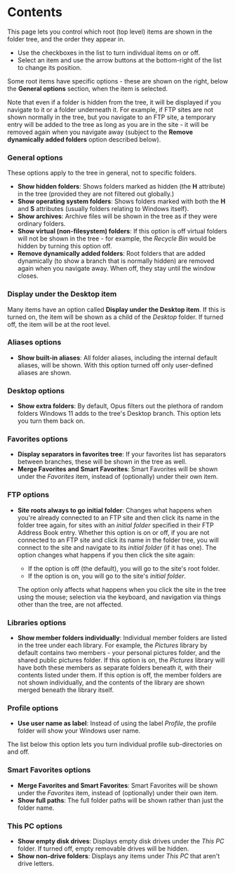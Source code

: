 # Contents

This page lets you control which root (top level) items are shown in the folder tree, and the order they appear in.

- Use the checkboxes in the list to turn individual items on or off.
- Select an item and use the arrow buttons at the bottom-right of the list to change its position.

Some root items have specific options - these are shown on the right, below the **General options** section, when the item is selected.

Note that even if a folder is hidden from the tree, it will be displayed if you navigate to it or a folder underneath it. For example, if FTP sites are not shown normally in the tree, but you navigate to an FTP site, a temporary entry will be added to the tree as long as you are in the site - it will be removed again when you navigate away (subject to the **Remove dynamically added folders** option described below).

### General options

These options apply to the tree in general, not to specific folders.

- **Show hidden folders**: Shows folders marked as hidden (the **H** attribute) in the tree (provided they are not filtered out globally.)
- **Show operating system folders**: Shows folders marked with both the **H** and **S** attributes (usually folders relating to Windows itself).
- **Show archives**: Archive files will be shown in the tree as if they were ordinary folders.
- **Show virtual (non-filesystem) folders**: If this option is off virtual folders will not be shown in the tree - for example, the *Recycle Bin* would be hidden by turning this option off.
- **Remove dynamically added folders**: Root folders that are added dynamically (to show a branch that is normally hidden) are removed again when you navigate away. When off, they stay until the window closes.

### Display under the Desktop item

Many items have an option called **Display under the Desktop item**. If this is turned on, the item will be shown as a child of the *Desktop* folder. If turned off, the item will be at the root level.

### Aliases options

- **Show built-in aliases**: All folder aliases, including the internal default aliases, will be shown. With this option turned off only user-defined aliases are shown.

### Desktop options

- **Show extra folders**: By default, Opus filters out the plethora of random folders Windows 11 adds to the tree's Desktop branch. This option lets you turn them back on.

### Favorites options

- **Display separators in favorites tree**: If your favorites list has separators between branches, these will be shown in the tree as well.
- **Merge Favorites and Smart Favorites**: Smart Favorites will be shown under the *Favorites* item, instead of (optionally) under their own item.

### FTP options

- **Site roots always to go initial folder**: Changes what happens when you're already connected to an FTP site and then click its name in the folder tree again, for sites with an *initial folder* specified in their FTP Address Book entry.
  Whether this option is on or off, if you are not connected to an FTP site and click its name in the folder tree, you will connect to the site and navigate to its *initial folder* (if it has one). The option changes what happens if you then click the site again:

  - If the option is off (the default), you will go to the site's root folder.
  - If the option is on, you will go to the site's *initial folder*.

  The option only affects what happens when you click the site in the tree using the mouse; selection via the keyboard, and navigation via things other than the tree, are not affected.

### Libraries options

- **Show member folders individually**: Individual member folders are listed in the tree under each library. For example, the *Pictures* library by default contains two members - your personal pictures folder, and the shared public pictures folder. If this option is on, the *Pictures* library will have both these members as separate folders beneath it, with their contents listed under them. If this option is off, the member folders are not shown individually, and the contents of the library are shown merged beneath the library itself.

### Profile options

- **Use user name as label**: Instead of using the label *Profile*, the profile folder will show your Windows user name.

The list below this option lets you turn individual profile sub-directories on and off.

### Smart Favorites options

- **Merge Favorites and Smart Favorites**: Smart Favorites will be shown under the *Favorites* item, instead of (optionally) under their own item.
- **Show full paths**: The full folder paths will be shown rather than just the folder name.

### This PC options

- **Show empty disk drives**: Displays empty disk drives under the *This PC* folder. If turned off, empty removable drives will be hidden.
- **Show non-drive folders**: Displays any items under *This PC* that aren't drive letters.
